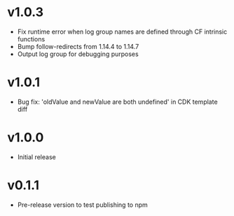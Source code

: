 # v1.0.3

- Fix runtime error when log group names are defined through CF intrinsic functions
- Bump follow-redirects from 1.14.4 to 1.14.7
- Output log group for debugging purposes

# v1.0.1

- Bug fix: 'oldValue and newValue are both undefined' in CDK template diff

# v1.0.0

- Initial release

# v0.1.1

- Pre-release version to test publishing to npm
